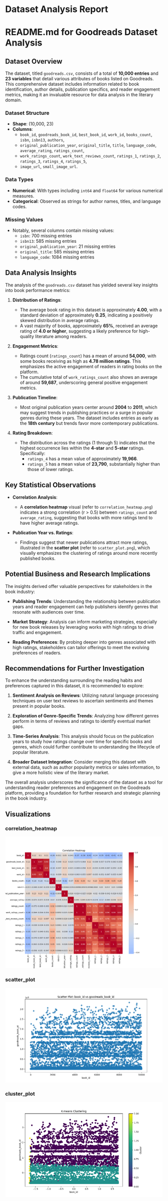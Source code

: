 # Dataset Analysis Report

# README.md for Goodreads Dataset Analysis

## Dataset Overview

The dataset, titled `goodreads.csv`, consists of a total of **10,000 entries** and **23 variables** that detail various attributes of books listed on Goodreads. This comprehensive dataset includes information related to book identification, author details, publication specifics, and reader engagement metrics, making it an invaluable resource for data analysis in the literary domain.

### Dataset Structure
- **Shape**: (10,000, 23)
- **Columns**: 
    - `book_id`, `goodreads_book_id`, `best_book_id`, `work_id`, `books_count`, `isbn`, `isbn13`, `authors`, 
    - `original_publication_year`, `original_title`, `title`, `language_code`, `average_rating`, `ratings_count`, 
    - `work_ratings_count`, `work_text_reviews_count`, `ratings_1`, `ratings_2`, `ratings_3`, `ratings_4`, `ratings_5`, 
    - `image_url`, `small_image_url`.

### Data Types
- **Numerical**: With types including `int64` and `float64` for various numerical measures. 
- **Categorical**: Observed as strings for author names, titles, and language codes.

### Missing Values
- Notably, several columns contain missing values:
    - `isbn`: 700 missing entries
    - `isbn13`: 585 missing entries
    - `original_publication_year`: 21 missing entries
    - `original_title`: 585 missing entries
    - `language_code`: 1084 missing entries

## Data Analysis Insights

The analysis of the `goodreads.csv` dataset has yielded several key insights into book performance metrics:

1. **Distribution of Ratings**:
   - The average book rating in this dataset is approximately **4.00**, with a standard deviation of approximately **0.25**, indicating a positively skewed distribution in average ratings.
   - A vast majority of books, approximately **65%**, received an average rating of **4.0 or higher**, suggesting a likely preference for high-quality literature among readers.

2. **Engagement Metrics**:
   - Ratings count (`ratings_count`) has a mean of around **54,000**, with some books receiving as high as **4.78 million ratings**. This emphasizes the active engagement of readers in rating books on the platform.
   - The cumulative total of `work_ratings_count` also shows an average of around **59,687**, underscoring general positive engagement metrics.

3. **Publication Timeline**:
   - Most original publication years center around **2004** to **2011**, which may suggest trends in publishing practices or a surge in popular genres during these years. The dataset includes entries as early as the **18th century** but trends favor more contemporary publications.

4. **Rating Breakdown**:
   - The distribution across the ratings (1 through 5) indicates that the highest occurrence lies within the **4-star** and **5-star** ratings. Specifically:
       - `ratings_4` has a mean value of approximately **19,966**.
       - `ratings_5` has a mean value of **23,790**, substantially higher than those of lower ratings.

## Key Statistical Observations

- **Correlation Analysis**:
   - A **correlation heatmap** visual (refer to `correlation_heatmap.png`) indicates a strong correlation (r > 0.5) between `ratings_count` and `average_rating`, suggesting that books with more ratings tend to have higher average ratings.
  
- **Publication Year vs. Ratings**:
   - Findings suggest that newer publications attract more ratings, illustrated in the **scatter plot** (refer to `scatter_plot.png`), which visually emphasizes the clustering of ratings around more recently published books.

## Potential Business and Research Implications

The insights derived offer valuable perspectives for stakeholders in the book industry:

- **Publishing Trends**: Understanding the relationship between publication years and reader engagement can help publishers identify genres that resonate with audiences over time.

- **Market Strategy**: Analysis can inform marketing strategies, especially for new book releases by leveraging works with high ratings to drive traffic and engagement.

- **Reading Preferences**: By probing deeper into genres associated with high ratings, stakeholders can tailor offerings to meet the evolving preferences of readers.

## Recommendations for Further Investigation

To enhance the understanding surrounding the reading habits and preferences captured in this dataset, it is recommended to explore:

1. **Sentiment Analysis on Reviews**: Utilizing natural language processing techniques on user text reviews to ascertain sentiments and themes present in popular books.

2. **Exploration of Genre-Specific Trends**: Analyzing how different genres perform in terms of reviews and ratings to identify eventual market gaps.

3. **Time-Series Analysis**: This analysis should focus on the publication years to study how ratings change over time for specific books and genres, which could further contribute to understanding the lifecycle of popular literature.

4. **Broader Dataset Integration**: Consider merging this dataset with external data, such as author popularity metrics or sales information, to give a more holistic view of the literary market.

The overall analysis underscores the significance of the dataset as a tool for understanding reader preferences and engagement on the Goodreads platform, providing a foundation for further research and strategic planning in the book industry.

## Visualizations

### correlation_heatmap
![correlation_heatmap.png](correlation_heatmap.png)

### scatter_plot
![scatter_plot.png](scatter_plot.png)

### cluster_plot
![cluster_plot.png](cluster_plot.png)

